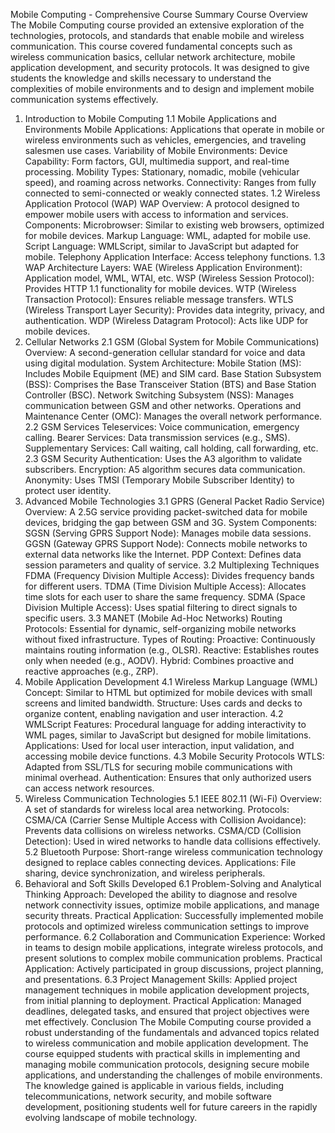 Mobile Computing - Comprehensive Course Summary
Course Overview
The Mobile Computing course provided an extensive exploration of the technologies, protocols, and standards that enable mobile and wireless communication. This course covered fundamental concepts such as wireless communication basics, cellular network architecture, mobile application development, and security protocols. It was designed to give students the knowledge and skills necessary to understand the complexities of mobile environments and to design and implement mobile communication systems effectively.

1. Introduction to Mobile Computing
1.1 Mobile Applications and Environments
Mobile Applications: Applications that operate in mobile or wireless environments such as vehicles, emergencies, and traveling salesmen use cases.
Variability of Mobile Environments:
Device Capability: Form factors, GUI, multimedia support, and real-time processing.
Mobility Types: Stationary, nomadic, mobile (vehicular speed), and roaming across networks.
Connectivity: Ranges from fully connected to semi-connected or weakly connected states.
1.2 Wireless Application Protocol (WAP)
WAP Overview: A protocol designed to empower mobile users with access to information and services.
Components:
Microbrowser: Similar to existing web browsers, optimized for mobile devices.
Markup Language: WML, adapted for mobile use.
Script Language: WMLScript, similar to JavaScript but adapted for mobile.
Telephony Application Interface: Access telephony functions.
1.3 WAP Architecture
Layers:
WAE (Wireless Application Environment): Application model, WML, WTAI, etc.
WSP (Wireless Session Protocol): Provides HTTP 1.1 functionality for mobile devices.
WTP (Wireless Transaction Protocol): Ensures reliable message transfers.
WTLS (Wireless Transport Layer Security): Provides data integrity, privacy, and authentication.
WDP (Wireless Datagram Protocol): Acts like UDP for mobile devices.
2. Cellular Networks
2.1 GSM (Global System for Mobile Communications)
Overview: A second-generation cellular standard for voice and data using digital modulation.
System Architecture:
Mobile Station (MS): Includes Mobile Equipment (ME) and SIM card.
Base Station Subsystem (BSS): Comprises the Base Transceiver Station (BTS) and Base Station Controller (BSC).
Network Switching Subsystem (NSS): Manages communication between GSM and other networks.
Operations and Maintenance Center (OMC): Manages the overall network performance.
2.2 GSM Services
Teleservices: Voice communication, emergency calling.
Bearer Services: Data transmission services (e.g., SMS).
Supplementary Services: Call waiting, call holding, call forwarding, etc.
2.3 GSM Security
Authentication: Uses the A3 algorithm to validate subscribers.
Encryption: A5 algorithm secures data communication.
Anonymity: Uses TMSI (Temporary Mobile Subscriber Identity) to protect user identity.
3. Advanced Mobile Technologies
3.1 GPRS (General Packet Radio Service)
Overview: A 2.5G service providing packet-switched data for mobile devices, bridging the gap between GSM and 3G.
System Components:
SGSN (Serving GPRS Support Node): Manages mobile data sessions.
GGSN (Gateway GPRS Support Node): Connects mobile networks to external data networks like the Internet.
PDP Context: Defines data session parameters and quality of service.
3.2 Multiplexing Techniques
FDMA (Frequency Division Multiple Access): Divides frequency bands for different users.
TDMA (Time Division Multiple Access): Allocates time slots for each user to share the same frequency.
SDMA (Space Division Multiple Access): Uses spatial filtering to direct signals to specific users.
3.3 MANET (Mobile Ad-Hoc Networks)
Routing Protocols: Essential for dynamic, self-organizing mobile networks without fixed infrastructure.
Types of Routing:
Proactive: Continuously maintains routing information (e.g., OLSR).
Reactive: Establishes routes only when needed (e.g., AODV).
Hybrid: Combines proactive and reactive approaches (e.g., ZRP).
4. Mobile Application Development
4.1 Wireless Markup Language (WML)
Concept: Similar to HTML but optimized for mobile devices with small screens and limited bandwidth.
Structure: Uses cards and decks to organize content, enabling navigation and user interaction.
4.2 WMLScript
Features: Procedural language for adding interactivity to WML pages, similar to JavaScript but designed for mobile limitations.
Applications: Used for local user interaction, input validation, and accessing mobile device functions.
4.3 Mobile Security Protocols
WTLS: Adapted from SSL/TLS for securing mobile communications with minimal overhead.
Authentication: Ensures that only authorized users can access network resources.
5. Wireless Communication Technologies
5.1 IEEE 802.11 (Wi-Fi)
Overview: A set of standards for wireless local area networking.
Protocols:
CSMA/CA (Carrier Sense Multiple Access with Collision Avoidance): Prevents data collisions on wireless networks.
CSMA/CD (Collision Detection): Used in wired networks to handle data collisions effectively.
5.2 Bluetooth
Purpose: Short-range wireless communication technology designed to replace cables connecting devices.
Applications: File sharing, device synchronization, and wireless peripherals.
6. Behavioral and Soft Skills Developed
6.1 Problem-Solving and Analytical Thinking
Approach: Developed the ability to diagnose and resolve network connectivity issues, optimize mobile applications, and manage security threats.
Practical Application: Successfully implemented mobile protocols and optimized wireless communication settings to improve performance.
6.2 Collaboration and Communication
Experience: Worked in teams to design mobile applications, integrate wireless protocols, and present solutions to complex mobile communication problems.
Practical Application: Actively participated in group discussions, project planning, and presentations.
6.3 Project Management
Skills: Applied project management techniques in mobile application development projects, from initial planning to deployment.
Practical Application: Managed deadlines, delegated tasks, and ensured that project objectives were met effectively.
Conclusion
The Mobile Computing course provided a robust understanding of the fundamentals and advanced topics related to wireless communication and mobile application development. The course equipped students with practical skills in implementing and managing mobile communication protocols, designing secure mobile applications, and understanding the challenges of mobile environments. The knowledge gained is applicable in various fields, including telecommunications, network security, and mobile software development, positioning students well for future careers in the rapidly evolving landscape of mobile technology.
